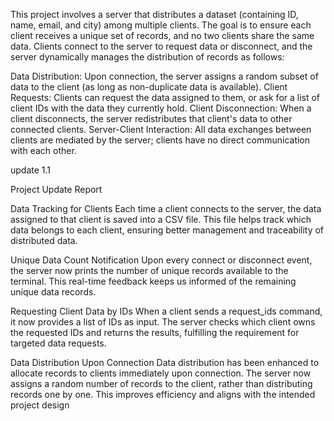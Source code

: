 This project involves a server that distributes a dataset (containing ID, name, email, and city) among multiple clients. The goal is to ensure each client receives a unique set of records, and no two clients share the same data. Clients connect to the server to request data or disconnect, and the server dynamically manages the distribution of records as follows:

Data Distribution: Upon connection, the server assigns a random subset of data to the client (as long as non-duplicate data is available).
Client Requests: Clients can request the data assigned to them, or ask for a list of client IDs with the data they currently hold.
Client Disconnection: When a client disconnects, the server redistributes that client's data to other connected clients.
Server-Client Interaction: All data exchanges between clients are mediated by the server; clients have no direct communication with each other.


update 1.1

Project Update Report

Data Tracking for Clients
Each time a client connects to the server, the data assigned to that client is saved into a CSV file. This file helps track which data belongs to each client, ensuring better management and traceability of distributed data.

Unique Data Count Notification
Upon every connect or disconnect event, the server now prints the number of unique records available to the terminal. This real-time feedback keeps us informed of the remaining unique data records.

Requesting Client Data by IDs
When a client sends a request_ids command, it now provides a list of IDs as input. The server checks which client owns the requested IDs and returns the results, fulfilling the requirement for targeted data requests.

Data Distribution Upon Connection
Data distribution has been enhanced to allocate records to clients immediately upon connection. The server now assigns a random number of records to the client, rather than distributing records one by one. This improves efficiency and aligns with the intended project design
